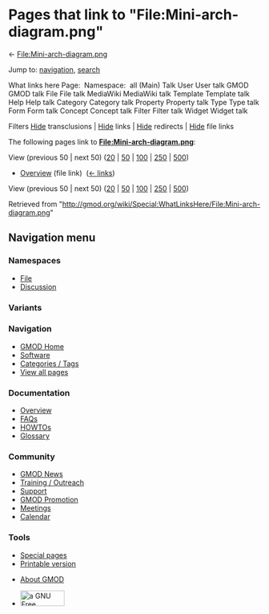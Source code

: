 <div id="mw-page-base" class="noprint">

</div>

<div id="mw-head-base" class="noprint">

</div>

<div id="content" class="mw-body" role="main">

<span id="top"></span>

<div id="mw-js-message" style="display:none;">

</div>



# <span dir="auto">Pages that link to "File:Mini-arch-diagram.png"</span>

<div id="bodyContent">

<div id="contentSub">

←
[File:Mini-arch-diagram.png](/wiki/File:Mini-arch-diagram.png "File:Mini-arch-diagram.png")

</div>

<div id="jump-to-nav" class="mw-jump">

Jump to: [navigation](#mw-navigation), [search](#p-search)

</div>

<div id="mw-content-text">

What links here Page:  Namespace:  all (Main) Talk User User talk GMOD
GMOD talk File File talk MediaWiki MediaWiki talk Template Template talk
Help Help talk Category Category talk Property Property talk Type Type
talk Form Form talk Concept Concept talk Filter Filter talk Widget
Widget talk

Filters
[Hide](/mediawiki/index.php?title=Special:WhatLinksHere/File:Mini-arch-diagram.png&hidetrans=1 "Special:WhatLinksHere/File:Mini-arch-diagram.png")
transclusions \|
[Hide](/mediawiki/index.php?title=Special:WhatLinksHere/File:Mini-arch-diagram.png&hidelinks=1 "Special:WhatLinksHere/File:Mini-arch-diagram.png")
links \|
[Hide](/mediawiki/index.php?title=Special:WhatLinksHere/File:Mini-arch-diagram.png&hideredirs=1 "Special:WhatLinksHere/File:Mini-arch-diagram.png")
redirects \|
[Hide](/mediawiki/index.php?title=Special:WhatLinksHere/File:Mini-arch-diagram.png&hideimages=1 "Special:WhatLinksHere/File:Mini-arch-diagram.png")
file links

The following pages link to
**[File:Mini-arch-diagram.png](/wiki/File:Mini-arch-diagram.png "File:Mini-arch-diagram.png")**:

View (previous 50 \| next 50)
([20](/mediawiki/index.php?title=Special:WhatLinksHere/File:Mini-arch-diagram.png&limit=20 "Special:WhatLinksHere/File:Mini-arch-diagram.png")
\|
[50](/mediawiki/index.php?title=Special:WhatLinksHere/File:Mini-arch-diagram.png&limit=50 "Special:WhatLinksHere/File:Mini-arch-diagram.png")
\|
[100](/mediawiki/index.php?title=Special:WhatLinksHere/File:Mini-arch-diagram.png&limit=100 "Special:WhatLinksHere/File:Mini-arch-diagram.png")
\|
[250](/mediawiki/index.php?title=Special:WhatLinksHere/File:Mini-arch-diagram.png&limit=250 "Special:WhatLinksHere/File:Mini-arch-diagram.png")
\|
[500](/mediawiki/index.php?title=Special:WhatLinksHere/File:Mini-arch-diagram.png&limit=500 "Special:WhatLinksHere/File:Mini-arch-diagram.png"))

- [Overview](/wiki/Overview "Overview") (file link) ‎
  <span class="mw-whatlinkshere-tools">([←
  links](/mediawiki/index.php?title=Special:WhatLinksHere&target=Overview "Special:WhatLinksHere"))</span>

View (previous 50 \| next 50)
([20](/mediawiki/index.php?title=Special:WhatLinksHere/File:Mini-arch-diagram.png&limit=20 "Special:WhatLinksHere/File:Mini-arch-diagram.png")
\|
[50](/mediawiki/index.php?title=Special:WhatLinksHere/File:Mini-arch-diagram.png&limit=50 "Special:WhatLinksHere/File:Mini-arch-diagram.png")
\|
[100](/mediawiki/index.php?title=Special:WhatLinksHere/File:Mini-arch-diagram.png&limit=100 "Special:WhatLinksHere/File:Mini-arch-diagram.png")
\|
[250](/mediawiki/index.php?title=Special:WhatLinksHere/File:Mini-arch-diagram.png&limit=250 "Special:WhatLinksHere/File:Mini-arch-diagram.png")
\|
[500](/mediawiki/index.php?title=Special:WhatLinksHere/File:Mini-arch-diagram.png&limit=500 "Special:WhatLinksHere/File:Mini-arch-diagram.png"))

</div>

<div class="printfooter">

Retrieved from
"<http://gmod.org/wiki/Special:WhatLinksHere/File:Mini-arch-diagram.png>"

</div>

<div id="catlinks" class="catlinks catlinks-allhidden">

</div>

<div class="visualClear">

</div>

</div>

</div>

<div id="mw-navigation">

## Navigation menu

<div id="mw-head">



<div id="left-navigation">

<div id="p-namespaces" class="vectorTabs" role="navigation"
aria-labelledby="p-namespaces-label">

### Namespaces

- <span id="ca-nstab-image"><a href="/wiki/File:Mini-arch-diagram.png" accesskey="c"
  title="View the file page [c]">File</a></span>
- <span id="ca-talk"><a
  href="/mediawiki/index.php?title=File_talk:Mini-arch-diagram.png&amp;action=edit&amp;redlink=1"
  accesskey="t"
  title="Discussion about the content page [t]">Discussion</a></span>

</div>

<div id="p-variants" class="vectorMenu emptyPortlet" role="navigation"
aria-labelledby="p-variants-label">

### 

### Variants[](#)

<div class="menu">

</div>

</div>

</div>

<div id="right-navigation">





</div>



</div>

</div>

</div>

<div id="mw-panel">

<div id="p-logo" role="banner">

<a href="/wiki/Main_Page"
style="background-image: url(http://gmod.org/images/GMOD-cogs.png);"
title="Visit the main page"></a>

</div>

<div id="p-Navigation" class="portal" role="navigation"
aria-labelledby="p-Navigation-label">

### Navigation

<div class="body">

- <span id="n-GMOD-Home">[GMOD Home](/wiki/Main_Page)</span>
- <span id="n-Software">[Software](/wiki/GMOD_Components)</span>
- <span id="n-Categories-.2F-Tags">[Categories /
  Tags](/wiki/Categories)</span>
- <span id="n-View-all-pages">[View all
  pages](/wiki/Special:AllPages)</span>

</div>

</div>

<div id="p-Documentation" class="portal" role="navigation"
aria-labelledby="p-Documentation-label">

### Documentation

<div class="body">

- <span id="n-Overview">[Overview](/wiki/Overview)</span>
- <span id="n-FAQs">[FAQs](/wiki/Category:FAQ)</span>
- <span id="n-HOWTOs">[HOWTOs](/wiki/Category:HOWTO)</span>
- <span id="n-Glossary">[Glossary](/wiki/Glossary)</span>

</div>

</div>

<div id="p-Community" class="portal" role="navigation"
aria-labelledby="p-Community-label">

### Community

<div class="body">

- <span id="n-GMOD-News">[GMOD News](/wiki/GMOD_News)</span>
- <span id="n-Training-.2F-Outreach">[Training /
  Outreach](/wiki/Training_and_Outreach)</span>
- <span id="n-Support">[Support](/wiki/Support)</span>
- <span id="n-GMOD-Promotion">[GMOD
  Promotion](/wiki/GMOD_Promotion)</span>
- <span id="n-Meetings">[Meetings](/wiki/Meetings)</span>
- <span id="n-Calendar">[Calendar](/wiki/Calendar)</span>

</div>

</div>

<div id="p-tb" class="portal" role="navigation"
aria-labelledby="p-tb-label">

### Tools

<div class="body">

- <span id="t-specialpages"><a href="/wiki/Special:SpecialPages" accesskey="q"
  title="A list of all special pages [q]">Special pages</a></span>
- <span id="t-print"><a
  href="/mediawiki/index.php?title=Special:WhatLinksHere/File:Mini-arch-diagram.png&amp;printable=yes"
  rel="alternate" accesskey="p"
  title="Printable version of this page [p]">Printable version</a></span>

</div>

</div>

</div>

</div>

<div id="footer" role="contentinfo">

- <span id="footer-places-about">[About
  GMOD](/wiki/GMOD:About "GMOD:About")</span>

<!-- -->

- <span id="footer-copyrightico">[<img src="http://www.gnu.org/graphics/gfdl-logo-small.png" width="88"
  height="31" alt="a GNU Free Documentation License" />](http://www.gnu.org/licenses/fdl-1.3.html)</span>




</div>
